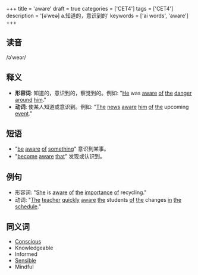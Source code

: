 +++
title = 'aware'
draft = true
categories = ['CET4']
tags = ['CET4']
description = '[əˈweə] a.知道的，意识到的'
keywords = ['ai words', 'aware']
+++

## 读音
/əˈweər/

## 释义
- **形容词**: 知道的，意识到的，察觉到的。例如: "[He](/zh/post/he/) was [aware](/zh/post/aware/) [of](/zh/post/of/) [the](/zh/post/the/) [danger](/zh/post/danger/) [around](/zh/post/around/) [him](/zh/post/him/)."
- **动词**: 使某人知道或意识到。例如: "[The](/zh/post/the/) [news](/zh/post/news/) [aware](/zh/post/aware/) [him](/zh/post/him/) [of](/zh/post/of/) [the](/zh/post/the/) upcoming [event](/zh/post/event/)."

## 短语
- "[be](/zh/post/be/) [aware](/zh/post/aware/) [of](/zh/post/of/) [something](/zh/post/something/)" 意识到某事。
- "[become](/zh/post/become/) [aware](/zh/post/aware/) [that](/zh/post/that/)" 发现或认识到。

## 例句
- 形容词: "[She](/zh/post/she/) is [aware](/zh/post/aware/) [of](/zh/post/of/) [the](/zh/post/the/) [importance](/zh/post/importance/) [of](/zh/post/of/) recycling."
- 动词: "[The](/zh/post/the/) [teacher](/zh/post/teacher/) [quickly](/zh/post/quickly/) [aware](/zh/post/aware/) [the](/zh/post/the/) students [of](/zh/post/of/) [the](/zh/post/the/) changes [in](/zh/post/in/) [the](/zh/post/the/) [schedule](/zh/post/schedule/)."

## 同义词
- [Conscious](/zh/post/conscious/)
- Knowledgeable
- Informed
- [Sensible](/zh/post/sensible/)
- Mindful
